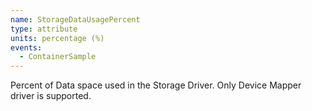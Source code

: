 ```yaml
---
name: StorageDataUsagePercent
type: attribute
units: percentage (%)
events:
  - ContainerSample
---
```


Percent of Data space used in the Storage Driver. Only Device Mapper driver is supported.